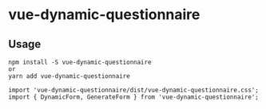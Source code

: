 # vue-dynamic-questionnaire

## Usage

    npm install -S vue-dynamic-questionnaire 
    or 
    yarn add vue-dynamic-questionnaire

    import 'vue-dynamic-questionnaire/dist/vue-dynamic-questionnaire.css';
    import { DynamicForm, GenerateForm } from 'vue-dynamic-questionnaire';
